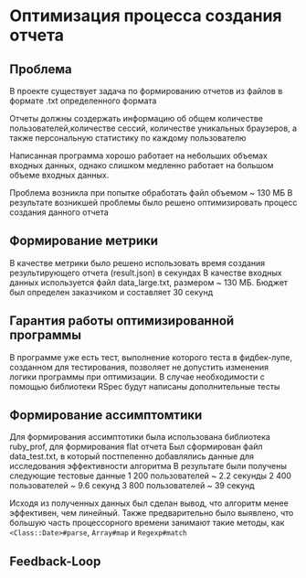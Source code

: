 # Оптимизация процесса создания отчета

## Проблема
В проекте существует задача по формированию отчетов из файлов в формате .txt определенного формата

Отчеты должны создержать информацию об общем количестве пользователей,количестве сессий, 
количестве уникальных браузеров, а также персональную статистику по каждому пользователю

Написанная программа хорошо работает на небольших объемах входных данных, однако слишком медленно
работает на большом объеме входных данных.

Проблема возникла при попытке обработать файл объемом ~ 130 МБ
В результате возникшей проблемы было решено оптимизировать процесс создания данного отчета

## Формирование метрики
В качестве метрики было решено использовать время создания результирующего отчета (result.json)
в секундах
В качестве входных данных используется файл data_large.txt, размером ~ 130 МБ.
Бюджет был определен заказчиком и составляет 30 секунд

## Гарантия работы оптимизированной программы
В программе уже есть тест, выполнение которого теста в фидбек-лупе, созданном для тестирования,
позволяет не допустить изменения логики программы при оптимизации. В случае необходимости с 
помощью библиотеки RSpec будут написаны дополнительные тесты

## Формирование ассимптомтики
Для формирования ассимптотики была использована библиотека ruby_prof, для формирования flat отчета
Был сформирован файл data_test.txt, в который постпепенно добавлялись данные для исследования
эффективности алгоритма
В результате были получены следующие тестовые данные
1 200 пользователей ~ 2.2 секунды
2 400 пользователей ~ 9.6 секунд
3 800 пользователей ~ 39 секунд

Исходя из полученных данных был сделан вывод, что алгоритм менее эффективен, чем линейный.
Также предварительно было выявлено, что большую часть процессорного времени занимают такие
методы, как `<Class::Date>#parse`, `Array#map` и `Regexp#match`

## Feedback-Loop


